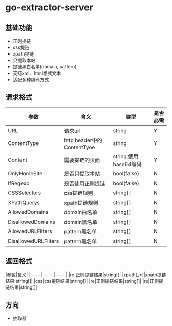 # go-extractor-server

## 基础功能
* 正则提链
* css提链
* xpath提链
* 只提取本站
* 提链黑白名单(domain, pattern)
* 支持xml、html格式文本
* 适配多种编码方式

## 请求格式

|参数|含义|类型|是否必需|
| ---- | ---- | ---- | ---- |
|URL|请求url|string|Y|
|ContentType|http header中的ContentTyoe|string|Y|
|Content|需要提链的页面|string,使用base64编码|Y|
|OnlyHomeSite|是否只提取本站|bool(false)|N|
|IfRegexp|是否使用正则提链|bool(false)|N|
|CSSSelectors|css提链规则|string[]|N|
|XPathQuerys|xpath提链规则|string[]|N|
|AllowedDomains|domain白名单|string[]|N|
|DisallowedDomains|domain黑名单|string[]|N|
|AllowedURLFilters|pattern黑名单|string[]|N|
|DisallowedURLFilters|pattern黑名单|string[]|N|

## 返回格式

|参数|含义|
| ---- | ---- | ---- |
|re|正则提链结果|string[]|
|xpath[_*]|xpath提链结果|string[]|
|css|css提链结果|string[]|
|re|正则提链结果|string[]|
|re|正则提链结果|string[]|

## 方向
* 抽取器
